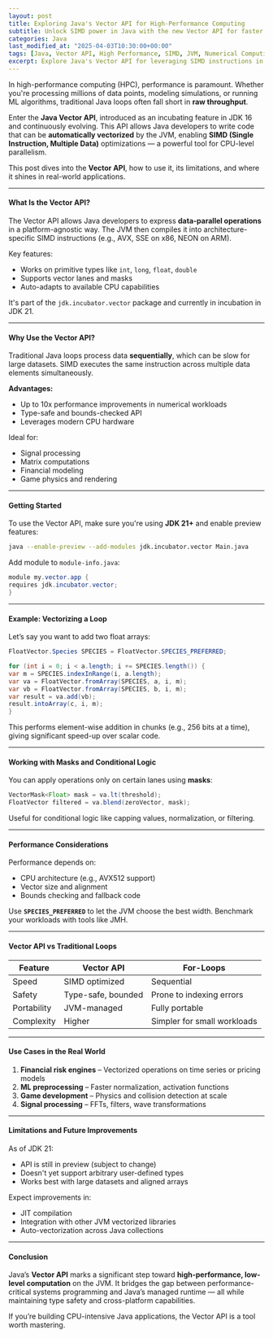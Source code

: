 ```yaml
---
layout: post
title: Exploring Java's Vector API for High-Performance Computing
subtitle: Unlock SIMD power in Java with the new Vector API for faster mathematical computations
categories: Java
last_modified_at: "2025-04-03T10:30:00+00:00"
tags: [Java, Vector API, High Performance, SIMD, JVM, Numerical Computing]
excerpt: Explore Java's Vector API for leveraging SIMD instructions in high-performance computing scenarios. Learn how to use the Vector API for data parallelism, performance boosts, and numerical processing.
---
```

In high-performance computing (HPC), performance is paramount. Whether you're processing millions of data points, modeling simulations, or running ML algorithms, traditional Java loops often fall short in **raw throughput**.

Enter the **Java Vector API**, introduced as an incubating feature in JDK 16 and continuously evolving. This API allows Java developers to write code that can be **automatically vectorized** by the JVM, enabling **SIMD (Single Instruction, Multiple Data)** optimizations — a powerful tool for CPU-level parallelism.

This post dives into the **Vector API**, how to use it, its limitations, and where it shines in real-world applications.

---

#### What Is the Vector API?

The Vector API allows Java developers to express **data-parallel operations** in a platform-agnostic way. The JVM then compiles it into architecture-specific SIMD instructions (e.g., AVX, SSE on x86, NEON on ARM).

Key features:
- Works on primitive types like `int`, `long`, `float`, `double`
- Supports vector lanes and masks
- Auto-adapts to available CPU capabilities

It's part of the `jdk.incubator.vector` package and currently in incubation in JDK 21.

---

#### Why Use the Vector API?

Traditional Java loops process data **sequentially**, which can be slow for large datasets. SIMD executes the same instruction across multiple data elements simultaneously.

**Advantages:**
- Up to 10x performance improvements in numerical workloads
- Type-safe and bounds-checked API
- Leverages modern CPU hardware

Ideal for:
- Signal processing
- Matrix computations
- Financial modeling
- Game physics and rendering

---

#### Getting Started

To use the Vector API, make sure you're using **JDK 21+** and enable preview features:

```bash
java --enable-preview --add-modules jdk.incubator.vector Main.java
```

Add module to `module-info.java`:

```java
module my.vector.app {
requires jdk.incubator.vector;
}
```

---

#### Example: Vectorizing a Loop

Let’s say you want to add two float arrays:

```java
FloatVector.Species SPECIES = FloatVector.SPECIES_PREFERRED;

for (int i = 0; i < a.length; i += SPECIES.length()) {
var m = SPECIES.indexInRange(i, a.length);
var va = FloatVector.fromArray(SPECIES, a, i, m);
var vb = FloatVector.fromArray(SPECIES, b, i, m);
var result = va.add(vb);
result.intoArray(c, i, m);
}
```

This performs element-wise addition in chunks (e.g., 256 bits at a time), giving significant speed-up over scalar code.

---

#### Working with Masks and Conditional Logic

You can apply operations only on certain lanes using **masks**:

```java
VectorMask<Float> mask = va.lt(threshold);
FloatVector filtered = va.blend(zeroVector, mask);
```

Useful for conditional logic like capping values, normalization, or filtering.

---

#### Performance Considerations

Performance depends on:
- CPU architecture (e.g., AVX512 support)
- Vector size and alignment
- Bounds checking and fallback code

Use **`SPECIES_PREFERRED`** to let the JVM choose the best width. Benchmark your workloads with tools like JMH.

---

#### Vector API vs Traditional Loops

| Feature             | Vector API                | For-Loops                     |
|---------------------|---------------------------|--------------------------------|
| Speed               | SIMD optimized            | Sequential                    |
| Safety              | Type-safe, bounded        | Prone to indexing errors      |
| Portability         | JVM-managed               | Fully portable                |
| Complexity          | Higher                    | Simpler for small workloads   |

---

#### Use Cases in the Real World

1. **Financial risk engines** – Vectorized operations on time series or pricing models
2. **ML preprocessing** – Faster normalization, activation functions
3. **Game development** – Physics and collision detection at scale
4. **Signal processing** – FFTs, filters, wave transformations

---

#### Limitations and Future Improvements

As of JDK 21:
- API is still in preview (subject to change)
- Doesn't yet support arbitrary user-defined types
- Works best with large datasets and aligned arrays

Expect improvements in:
- JIT compilation
- Integration with other JVM vectorized libraries
- Auto-vectorization across Java collections

---

#### Conclusion

Java’s **Vector API** marks a significant step toward **high-performance, low-level computation** on the JVM. It bridges the gap between performance-critical systems programming and Java’s managed runtime — all while maintaining type safety and cross-platform capabilities.

If you’re building CPU-intensive Java applications, the Vector API is a tool worth mastering.
